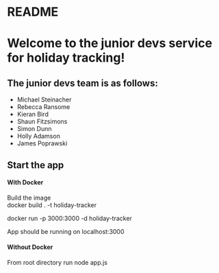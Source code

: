 # README
# Welcome to the junior devs service for holiday tracking! 
## The junior devs team is as follows:
* Michael Steinacher
* Rebecca Ransome
* Kieran Bird
* Shaun Fitzsimons
* Simon Dunn
* Holly Adamson
* James Poprawski

## Start the app
#### With Docker
Build the image  
docker build . -t holiday-tracker

docker run -p 3000:3000 -d holiday-tracker

App should be running on localhost:3000

#### Without Docker
From root directory run node app.js